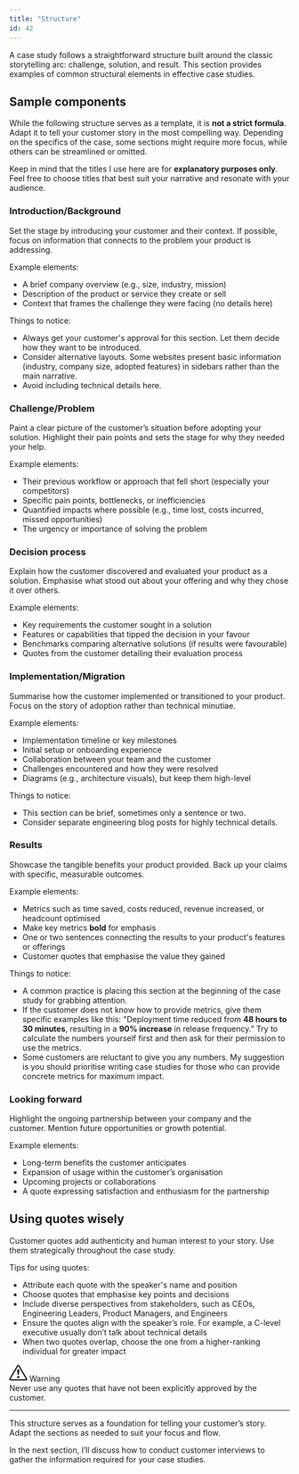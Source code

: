 ```yaml
---
title: "Structure"
id: 42
---
```


A case study follows a straightforward structure built around the classic storytelling arc: challenge, solution, and result. This section provides examples of common structural elements in effective case studies.

## Sample components

While the following structure serves as a template, it is **not a strict formula**. Adapt it to tell your customer story in the most compelling way. Depending on the specifics of the case, some sections might require more focus, while others can be streamlined or omitted.

Keep in mind that the titles I use here are for **explanatory purposes only**. Feel free to choose titles that best suit your narrative and resonate with your audience.

### Introduction/Background

Set the stage by introducing your customer and their context. If possible, focus on information that connects to the problem your product is addressing.

Example elements:

- A brief company overview (e.g., size, industry, mission)
- Description of the product or service they create or sell
- Context that frames the challenge they were facing (no details here)

Things to notice:

- Always get your customer's approval for this section. Let them decide how they want to be introduced.
- Consider alternative layouts. Some websites present basic information (industry, company size, adopted features) in sidebars rather than the main narrative.
- Avoid including technical details here.

### Challenge/Problem

Paint a clear picture of the customer’s situation before adopting your solution. Highlight their pain points and sets the stage for why they needed your help.

Example elements:

- Their previous workflow or approach that fell short (especially your competitors)
- Specific pain points, bottlenecks, or inefficiencies
- Quantified impacts where possible (e.g., time lost, costs incurred, missed opportunities)
- The urgency or importance of solving the problem

### Decision process

Explain how the customer discovered and evaluated your product as a solution. Emphasise what stood out about your offering and why they chose it over others.

Example elements:

- Key requirements the customer sought in a solution
- Features or capabilities that tipped the decision in your favour
- Benchmarks comparing alternative solutions (if results were favourable)
- Quotes from the customer detailing their evaluation process

### Implementation/Migration

Summarise how the customer implemented or transitioned to your product. Focus on the story of adoption rather than technical minutiae.

Example elements:

- Implementation timeline or key milestones
- Initial setup or onboarding experience
- Collaboration between your team and the customer
- Challenges encountered and how they were resolved
- Diagrams (e.g., architecture visuals), but keep them high-level

Things to notice:

- This section can be brief, sometimes only a sentence or two.
- Consider separate engineering blog posts for highly technical details.

### Results

Showcase the tangible benefits your product provided. Back up your claims with specific, measurable outcomes.

Example elements:

- Metrics such as time saved, costs reduced, revenue increased, or headcount optimised
- Make key metrics **bold** for emphasis
- One or two sentences connecting the results to your product's features or offerings
- Customer quotes that emphasise the value they gained

Things to notice:

- A common practice is placing this section at the beginning of the case study for grabbing attention.
- If the customer does not know how to provide metrics, give them specific examples like this: "Deployment time reduced from **48 hours to 30 minutes**, resulting in a **90% increase** in release frequency.” Try to calculate the numbers yourself first and then ask for their permission to use the metrics.
- Some customers are reluctant to give you any numbers. My suggestion is you should prioritise writing case studies for those who can provide concrete metrics for maximum impact.

### Looking forward

Highlight the ongoing partnership between your company and the customer. Mention future opportunities or growth potential.

Example elements:

- Long-term benefits the customer anticipates
- Expansion of usage within the customer’s organisation
- Upcoming projects or collaborations
- A quote expressing satisfaction and enthusiasm for the partnership

## Using quotes wisely

Customer quotes add authenticity and human interest to your story. Use them strategically throughout the case study.

Tips for using quotes:

- Attribute each quote with the speaker's name and position
- Choose quotes that emphasise key points and decisions
- Include diverse perspectives from stakeholders, such as CEOs, Engineering Leaders, Product Managers, and Engineers
- Ensure the quotes align with the speaker’s role. For example, a C-level executive usually don’t talk about technical details
- When two quotes overlap, choose the one from a higher-ranking individual for greater impact

<div class="alert alert-warning">
<div class="alert-title">
<img src="../../static/assets/icons/warning.svg" alt="Warning icon">
Warning
</div>
Never use any quotes that have not been explicitly approved by the customer.
</div>

---

This structure serves as a foundation for telling your customer’s story. Adapt the sections as needed to suit your focus and flow.

In the next section, I’ll discuss how to conduct customer interviews to gather the information required for your case studies.